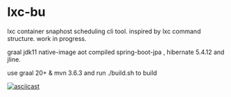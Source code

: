 # lxc-bu

lxc container snaphost scheduling cli tool. inspired by lxc command structure. work in progress. 

graal jdk11 native-image aot compiled spring-boot-jpa , hibernate 5.4.12  and jline.

use graal 20+ & mvn 3.6.3 and run ./build.sh to build 

[![asciicast](https://asciinema.org/a/uzIbxZjFI20Vi3zGxjthQBXgM.png)](https://asciinema.org/a/uzIbxZjFI20Vi3zGxjthQBXgM)
